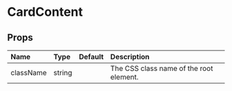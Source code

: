 CardContent
===========



Props
-----


| Name | Type | Default | Description |
|:-----|:-----|:-----|:-----|
| className | string |  |  The CSS class name of the root element. |
